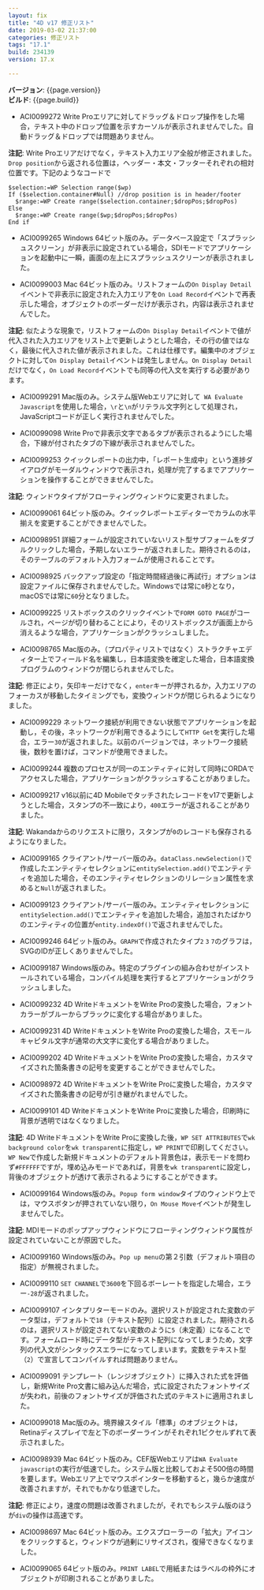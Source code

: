 ```yaml
---
layout: fix
title: "4D v17 修正リスト"
date: 2019-03-02 21:37:00
categories: 修正リスト
tags: "17.1" 
build: 234139
version: 17.x

---
```


**バージョン**: {{page.version}}  
**ビルド**: {{page.build}}  

* ACI0099272 Write Proエリアに対してドラッグ＆ドロップ操作をした場合，テキスト中のドロップ位置を示すカーソルが表示されませんでした。自動ドラッグ＆ドロップでは問題ありません。

**注記**: Write Proエリアだけでなく，テキスト入力エリア全般が修正されました。``Drop position``から返される位置は，ヘッダー・本文・フッターそれぞれの相対位置です。下記のようなコードで

```
$selection:=WP Selection range($wp) 
If ($selection.container#Null) //drop position is in header/footer
  $range:=WP Create range($selection.container;$dropPos;$dropPos)
Else 
  $range:=WP Create range($wp;$dropPos;$dropPos)
End if
```

* ACI0099265 Windows 64ビット版のみ。データベース設定で「スプラッシュスクリーン」が非表示に設定されている場合，SDIモードでアプリケーションを起動中に一瞬，画面の左上にスプラッシュスクリーンが表示されました。

* ACI0099003 Mac 64ビット版のみ。リストフォームの``On Display Detail``イベントで非表示に設定された入力エリアを``On Load Record``イベントで再表示した場合，オブジェクトのボーダーだけが表示され，内容は表示されませんでした。

**注記**: 似たような現象で，リストフォームの``On Display Detail``イベントで値が代入された入力エリアをリスト上で更新しようとした場合，その行の値ではなく，最後に代入された値が表示されました。これは仕様です。編集中のオブジェクトに対して``On Display Detail``イベントは発生しません。``On Display Detail``だけでなく，``On Load Record``イベントでも同等の代入文を実行する必要があります。

* ACI0099291 Mac版のみ。システム版Webエリアに対して`` WA Evaluate Javascript``を使用した場合，``\r``と``\n``がリテラル文字列として処理され，JavaScriptコードが正しく実行されませんでした。

* ACI0099098 Write Proで非表示文字であるタブが表示されるようにした場合，下線が付されたタブの下線が表示されませんでした。

* ACI0099253 クイックレポートの出力中，「レポート生成中」という進捗ダイアログがモーダルウィンドウで表示され，処理が完了するまでアプリケーションを操作することができませんでした。

**注記**: ウィンドウタイプがフローティングウィンドウに変更されました。

* ACI0099061 64ビット版のみ。クイックレポートエディターでカラムの水平揃えを変更することができませんでした。

* ACI0098951 詳細フォームが設定されていないリスト型サブフォームをダブルクリックした場合，予期しないエラーが返されました。期待されるのは，そのテーブルのデフォルト入力フォームが使用されることです。

* ACI0098925 バックアップ設定の「指定時間経過後に再試行」オプションは設定ファイルに保存されませんでした。Windowsでは常に``0``秒となり，macOSでは常に``60``分となりました。

* ACI0099225 リストボックスのクリックイベントで``FORM GOTO PAGE``がコールされ，ページが切り替わることにより，そのリストボックスが画面上から消えるような場合，アプリケーションがクラッシュしました。

* ACI0098765 Mac版のみ。（プロパティリストではなく）ストラクチャエディター上でフィールド名を編集し，日本語変換を確定した場合，日本語変換プログラムのウィンドウが閉じられませんでした。

**注記**: 修正により，矢印キーだけでなく，``enter``キーが押されるか，入力エリアのフォーカスが移動したタイミングでも，変換ウィンドウが閉じられるようになりました。

* ACI0099229 ネットワーク接続が利用できない状態でアプリケーションを起動し，その後，ネットワークが利用できるようにして``HTTP Get``を実行した場合，エラー``30``が返されました。以前のバージョンでは，ネットワーク接続後，数秒を置けば，コマンドが使用できました。

* ACI0099244 複数のプロセスが同一のエンティティに対して同時にORDAでアクセスした場合，アプリケーションがクラッシュすることがありました。

* ACI0099217 v16以前に4D Mobileでタッチされたレコードをv17で更新しようとした場合，スタンプの不一致により，``400``エラーが返されることがありました。

**注記**: Wakandaからのリクエストに限り，スタンプが``0``のレコードも保存されるようになりました。

* ACI0099165 クライアント/サーバー版のみ。``dataClass.newSelection()``で作成したエンティティセレクションに``entitySelection.add()``でエンティティを追加した場合，そのエンティティセレクションのリレーション属性を求めると``Null``が返されました。

* ACI0099123 クライアント/サーバー版のみ。エンティティセレクションに``entitySelection.add()``でエンティティを追加した場合，追加されたばかりのエンティティの位置が``entity.indexOf()``で返されませんでした。

* ACI0099246 64ビット版のみ。``GRAPH``で作成されたタイプ``2`` ``3`` ``7``のグラフは，SVGのIDが正しくありませんでした。

* ACI0099187 Windows版のみ。特定のプラグインの組み合わせがインストールされている場合，コンパイル処理を実行するとアプリケーションがクラッシュしました。

* ACI0099232 4D WriteドキュメントをWrite Proの変換した場合，フォントカラーがブルーからブラックに変化する場合がありました。

* ACI0099231 4D WriteドキュメントをWrite Proの変換した場合，スモールキャピタル文字が通常の大文字に変化する場合がありました。

* ACI0099202 4D WriteドキュメントをWrite Proの変換した場合，カスタマイズされた箇条書きの記号を変更することができませんでした。

* ACI0098972 4D WriteドキュメントをWrite Proに変換した場合，カスタマイズされた箇条書きの記号が引き継がれませんでした。

* ACI0099101 4D WriteドキュメントをWrite Proに変換した場合，印刷時に背景が透明ではなくなりました。

**注記**: 4D WriteドキュメントをWrite Proに変換した後，``WP SET ATTRIBUTES``で``wk background color``を``wk transparent``に指定し，``WP PRINT``で印刷してください。``WP New``で作成した新規ドキュメントのデフォルト背景色は，表示モードを問わず``#FFFFFF``ですが，埋め込みモードであれば，背景を``wk transparent``に設定し，背後のオブジェクトが透けて表示されるようにすることができます。

* ACI0099164 Windows版のみ。``Popup form window``タイプのウィンドウ上では，マウスボタンが押されていない限り，``On Mouse Move``イベントが発生しませんでした。

**注記**: MDIモードのポップアップウィンドウにフローティングウィンドウ属性が設定されていないことが原因でした。

* ACI0099160 Windows版のみ。``Pop up menu``の第２引数（デフォルト項目の指定）が無視されました。

* ACI0099110 ``SET CHANNEL``で``3600``を下回るボーレートを指定した場合，エラー``-28``が返されました。

* ACI0099107 インタプリターモードのみ。選択リストが設定された変数のデータ型は，デフォルトで``18``（テキスト配列）に設定されました。期待されるのは，選択リストが設定されてない変数のように``5``（未定義）になることです。フォームロード時にデータ型がテキスト配列になってしまうため，文字列の代入文がシンタックスエラーになってしまいます。変数をテキスト型（``2``）で宣言してコンパイルすれば問題ありません。

* ACI0099091 テンプレート（レンジオブジェクト）に挿入された式を評価し，新規Write Pro文書に組み込んだ場合，式に設定されたフォントサイズが失われ，前後のフォントサイズが評価された式のテキストに適用されました。

* ACI0099018 Mac版のみ。境界線スタイル「標準」のオブジェクトは，Retinaディスプレイで左と下のボーダーラインがそれぞれ1ピクセルずれて表示されました。

* ACI0098939 Mac 64ビット版のみ。CEF版Webエリアは``WA Evaluate javascript``の実行が低速でした。システム版と比較しておよそ500倍の時間を要します。Webエリア上でマウスポインターを移動すると，幾らか速度が改善されますが，それでもかなり低速でした。

**注記**: 修正により，速度の問題は改善されましたが，それでもシステム版のほうが``div``の操作は高速です。

* ACI0098697 Mac 64ビット版のみ。エクスプローラーの「拡大」アイコンをクリックすると，ウィンドウが過剰にリサイズされ，復帰できなくなりました。

* ACI0099065 64ビット版のみ。``PRINT LABEL``で用紙またはラベルの枠外にオブジェクトが印刷されることがありました。
